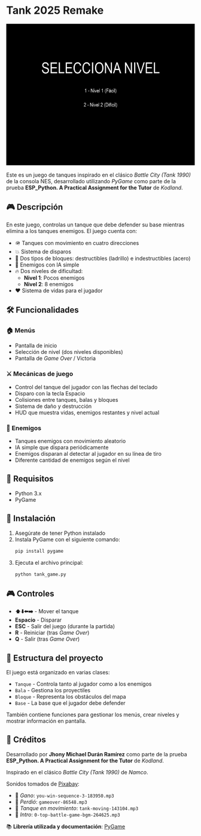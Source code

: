 # Tank 2025 Remake

![Tank 2025 Gameplay](Tank2025.gif)

Este es un juego de tanques inspirado en el clásico *Battle City (Tank 1990)* de la consola NES, desarrollado utilizando *PyGame* como parte de la prueba **ESP_Python. A Practical Assignment for the Tutor** de *Kodland*.

## 🎮 Descripción

En este juego, controlas un tanque que debe defender su base mientras elimina a los tanques enemigos. El juego cuenta con:

- 🪖 Tanques con movimiento en cuatro direcciones
- 💥 Sistema de disparos
- 🧱 Dos tipos de bloques: destructibles (ladrillo) e indestructibles (acero)
- 🤖 Enemigos con IA simple
- 🔥 Dos niveles de dificultad:
  - **Nivel 1**: Pocos enemigos
  - **Nivel 2**: 8 enemigos
- ❤️ Sistema de vidas para el jugador

## 🛠️ Funcionalidades

### 🏠 Menús
- Pantalla de inicio
- Selección de nivel (dos niveles disponibles)
- Pantalla de *Game Over* / Victoria

### ⚔️ Mecánicas de juego
- Control del tanque del jugador con las flechas del teclado
- Disparo con la tecla Espacio
- Colisiones entre tanques, balas y bloques
- Sistema de daño y destrucción
- HUD que muestra vidas, enemigos restantes y nivel actual

### 🤖 Enemigos
- Tanques enemigos con movimiento aleatorio
- IA simple que dispara periódicamente
- Enemigos disparan al detectar al jugador en su línea de tiro
- Diferente cantidad de enemigos según el nivel

## 📜 Requisitos

- Python 3.x
- PyGame

## 🚀 Instalación

1. Asegúrate de tener Python instalado
2. Instala PyGame con el siguiente comando:
   ```bash
   pip install pygame
   ```
3. Ejecuta el archivo principal:
   ```bash
   python tank_game.py
   ```

## 🎮 Controles

- **⬆️⬇️⬅️➡️** - Mover el tanque
- **Espacio** - Disparar
- **ESC** - Salir del juego (durante la partida)
- **R** - Reiniciar (tras *Game Over*)
- **Q** - Salir (tras *Game Over*)

## 📁 Estructura del proyecto

El juego está organizado en varias clases:
- `Tanque` - Controla tanto al jugador como a los enemigos
- `Bala` - Gestiona los proyectiles
- `Bloque` - Representa los obstáculos del mapa
- `Base` - La base que el jugador debe defender

También contiene funciones para gestionar los menús, crear niveles y mostrar información en pantalla.

## 🎵 Créditos

Desarrollado por **Jhony Michael Durán Ramírez** como parte de la prueba **ESP_Python. A Practical Assignment for the Tutor** de *Kodland*.

Inspirado en el clásico *Battle City (Tank 1990)* de *Namco*.

Sonidos tomados de [Pixabay](https://pixabay.com/es/sound-effects/):
- 🎵 *Gano*: `you-win-sequence-3-183950.mp3`
- 🎵 *Perdió*: `gameover-86548.mp3`
- 🎵 *Tanque en movimiento*: `tank-moving-143104.mp3`
- 🎵 *Intro*: `0-top-battle-game-bgm-264625.mp3`

📚 **Librería utilizada y documentación**: [PyGame](https://www.pygame.org/docs/)

